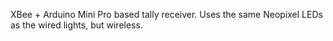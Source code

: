 XBee + Arduino Mini Pro based tally receiver.  Uses the same Neopixel LEDs as the wired lights, but wireless.

